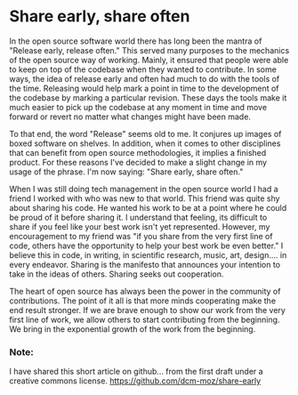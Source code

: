 # Share early, share often

In the open source software world there has long been the mantra of "Release early, release often." This served many purposes to the mechanics of the open source way of working. Mainly, it ensured that people were able to keep on top of the codebase when they wanted to contribute. In some ways, the idea of release early and often had much to do with the tools of the time. Releasing would help mark a point in time to the development of the codebase by marking a particular revision. These days the tools make it much easier to pick up the codebase at any moment in time and move forward or revert no matter what changes might have been made. 

To that end, the word "Release" seems old to me. It conjures up images of boxed software on shelves. In addition, when it comes to other disciplines that can benefit from open source methodologies, it implies a finished product. For these reasons I've decided to make a slight change in my usage of the phrase. I'm now saying: "Share early, share often."

When I was still doing tech management in the open source world I had a friend I worked with who was new to that world. This friend was quite shy about sharing his code. He wanted his work to be at a point where he could be proud of it before sharing it. I understand that feeling, its difficult to share if you feel like your best work isn't yet represented. However, my encouragement to my friend was "if you share from the very first line of code, others have the opportunity to help your best work be even better." I believe this in code, in writing, in scientific research, music, art, design.... in every endeavor. Sharing is the manifesto that announces your intention to take in the ideas of others. Sharing seeks out cooperation.

The heart of open source has always been the power in the community of contributions. The point of it all is that more minds cooperating make the end result stronger. If we are brave enough to show our work from the very first line of work, we allow others to start contributing from the beginning. We bring in the exponential growth of the work from the beginning. 



### Note: 
I have shared this short article on github... from the first draft under a creative commons license.  https://github.com/dcm-moz/share-early
